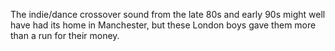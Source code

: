 The indie/dance crossover sound from the late 80s and early 90s might well have had its home in Manchester, but these London boys gave them more than a run for their money.
